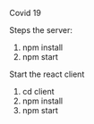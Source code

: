Covid 19

Steps the server:
1. npm install 
2. npm start 

Start the react client
1. cd client
2. npm install 
3. npm start